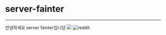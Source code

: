 # server-fainter

---

안녕하세요 server fainter입니당
<a href="버튼을 눌렀을 때 이동할 링크" target="_blank"><img src="https://img.shields.io/badge/뱃지레이블-배경색?style=뱃지모양&logo=로고&logoColor=로고색상"/></a>
![reddit](https://github.com/user-attachments/assets/c08d2df0-c8a0-4e95-9993-a7ef02d9f415)
